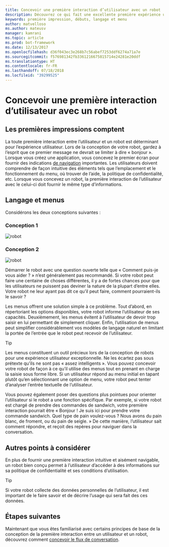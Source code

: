 ```yaml
---
title: Concevoir une première interaction d’utilisateur avec un robot | Microsoft Docs
description: Découvrez ce qui fait une excellente première expérience utilisateur et comment concevoir vos robots pour réussir.
keywords: première impression, débuts, langage et menu
author: matvelloso
ms.author: mateusv
manager: kamrani
ms.topic: article
ms.prod: bot-framework
ms.date: 12/13/2017
ms.openlocfilehash: d36f043ec3e268b7c56abef7253ddf6274a71a7e
ms.sourcegitcommit: f576981342fb3361216675815714e24281e20ddf
ms.translationtype: HT
ms.contentlocale: fr-FR
ms.lasthandoff: 07/18/2018
ms.locfileid: "39299525"
---
```

# <a name="design-a-bots-first-user-interaction"></a>Concevoir une première interaction d’utilisateur avec un robot

## <a name="first-impressions-matter"></a>Les premières impressions comptent

La toute première interaction entre l’utilisateur et un robot est déterminant pour l’expérience utilisateur. Lors de la conception de votre robot, gardez à l’esprit que ce premier message ne devrait se limiter à dire « bonjour ». Lorsque vous créez une application, vous concevez le premier écran pour fournir des indications [de navigation](bot-service-design-navigation.md) importantes. Les utilisateurs doivent comprendre de façon intuitive des éléments tels que l’emplacement et le fonctionnement du menu, où trouver de l’aide, la politique de confidentialité, etc. Lorsque vous concevez un robot, la première interaction de l’utilisateur avec le celui-ci doit fournir le même type d’informations. 

## <a name="language-versus-menus"></a>Langage et menus 

Considérons les deux conceptions suivantes :

### <a name="design-1"></a>Conception 1

![robot](~/media/bot-service-design-first-interaction/hello1.png)


### <a name="design-2"></a>Conception 2

![robot](~/media/bot-service-design-first-interaction/hello2.png)

Démarrer le robot avec une question ouverte telle que « Comment puis-je vous aider ? » n’est généralement pas recommandé. Si votre robot peut faire une centaine de choses différentes, il y a de fortes chances pour que les utilisateurs ne puissent pas deviner la nature de la plupart d’entre elles. Votre robot ne leur ayant pas dit ce qu’il peut faire, comment pourraient-ils le savoir ?

Les menus offrent une solution simple à ce problème. Tout d’abord, en répertoriant les options disponibles, votre robot informe l’utilisateur de ses capacités. Deuxièmement, les menus évitent à l’utilisateur de devoir trop saisir en lui permettant de simplement cliquer. Enfin, l’utilisation de menus peut simplifier considérablement vos modèles de langage naturel en limitant la portée de l’entrée que le robot peut recevoir de l’utilisateur. 

> [!TIP]
> Les menus constituent un outil précieux lors de la conception de robots pour une expérience utilisateur exceptionnelle. Ne les écartez pas sous prétexte qu’ils ne sont pas « assez intelligents ». Vous pouvez concevoir votre robot de façon à ce qu’il utilise des menus tout en prenant en charge la saisie sous forme libre. Si un utilisateur répond au menu initial en tapant plutôt qu’en sélectionnant une option de menu, votre robot peut tenter d’analyser l’entrée textuelle de l’utilisateur. 

Vous pouvez également poser des questions plus pointues pour orienter l’utilisateur si le robot a une fonction spécifique. Par exemple, si votre robot est chargé de prendre des commandes de sandwich, votre première interaction pourrait être « Bonjour ! Je suis ici pour prendre votre commande sandwich. Quel type de pain voulez-vous ? Nous avons du pain blanc, de froment, ou du pain de seigle. » De cette manière, l’utilisateur sait comment répondre, et reçoit des repères pour naviguer dans la conversation.

## <a name="other-considerations"></a>Autres points à considérer

En plus de fournir une première interaction intuitive et aisément navigable, un robot bien conçu permet à l’utilisateur d’accéder à des informations sur sa politique de confidentialité et ses conditions d’utilisation. 

> [!TIP]
> Si votre robot collecte des données personnelles de l’utilisateur, il est important de le faire savoir et de décrire l’usage qui sera fait des ces données.

## <a name="next-steps"></a>Étapes suivantes

Maintenant que vous êtes familiarisé avec certains principes de base de la conception de la première interaction entre un utilisateur et un robot, découvrez comment [concevoir le flux de conversation](~/bot-service-design-conversation-flow.md).
